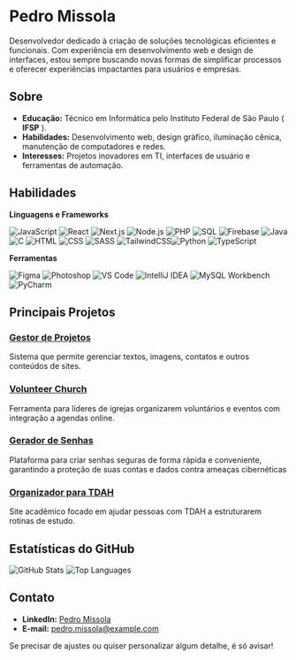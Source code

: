 # Pedro Missola

Desenvolvedor dedicado à criação de soluções tecnológicas eficientes e funcionais. Com experiência em desenvolvimento web e design de interfaces, estou sempre buscando novas formas de simplificar processos e oferecer experiências impactantes para usuários e empresas.

## Sobre

* **Educação:** Técnico em Informática pelo Instituto Federal de São Paulo ( **IFSP** ).
* **Habilidades:** Desenvolvimento web, design gráfico, iluminação cênica, manutenção de computadores e redes.
* **Interesses:** Projetos inovadores em TI, interfaces de usuário e ferramentas de automação.

## Habilidades

**Linguagens e Frameworks**

![JavaScript](https://img.shields.io/badge/JavaScript-F7DF1E?style=flat-square&logo=javascript&logoColor=black) ![React](https://img.shields.io/badge/React-61DAFB?style=flat-square&logo=react&logoColor=black) ![Next.js](https://img.shields.io/badge/Next.js-000000?style=flat-square&logo=next.js&logoColor=white) ![Node.js](https://img.shields.io/badge/Node.js-339933?style=flat-square&logo=node.js&logoColor=white) ![PHP](https://img.shields.io/badge/PHP-777BB4?style=flat-square&logo=php&logoColor=white) ![SQL](https://img.shields.io/badge/SQL-003B57?style=flat-square&logo=microsoft-sql-server&logoColor=white) ![Firebase](https://img.shields.io/badge/Firebase-FFCA28?style=flat-square&logo=firebase&logoColor=black) ![Java](https://img.shields.io/badge/Java-007396?style=flat-square&logo=java&logoColor=white) ![C](https://img.shields.io/badge/C-A8B9CC?style=flat-square&logo=c&logoColor=black) ![HTML](https://img.shields.io/badge/HTML-E34F26?style=flat-square&logo=html5&logoColor=white) ![CSS](https://img.shields.io/badge/CSS-1572B6?style=flat-square&logo=css3&logoColor=white) ![SASS](https://img.shields.io/badge/SASS-CC6699?style=flat-square&logo=sass&logoColor=white) ![TailwindCSS](https://img.shields.io/badge/TailwindCSS-06B6D4?style=flat-square&logo=tailwind-css&logoColor=white)![Python](https://img.shields.io/badge/Python-3776AB?style=flat-square&logo=python&logoColor=white)
![TypeScript](https://img.shields.io/badge/TypeScript-3178C6?style=flat-square&logo=typescript&logoColor=white)

**Ferramentas**

![Figma](https://img.shields.io/badge/Figma-F24E1E?style=flat-square&logo=figma&logoColor=white) ![Photoshop](https://img.shields.io/badge/Photoshop-31A8FF?style=flat-square&logo=adobe-photoshop&logoColor=black) ![VS Code](https://img.shields.io/badge/VS%20Code-007ACC?style=flat-square&logo=visual-studio-code&logoColor=white) ![IntelliJ IDEA](https://img.shields.io/badge/IntelliJ%20IDEA-000000?style=flat-square&logo=intellij-idea&logoColor=white) ![MySQL Workbench](https://img.shields.io/badge/MySQL%20Workbench-4479A1?style=flat-square&logo=mysql&logoColor=white) ![PyCharm](https://img.shields.io/badge/PyCharm-000000?style=flat-square&logo=pycharm&logoColor=white)

## Principais Projetos

### [Gestor de Projetos](https://github.com/MissolaPedro/gestor-de-projetos)

Sistema que permite gerenciar textos, imagens, contatos e outros conteúdos de sites.

### [Volunteer Church](https://github.com/MissolaPedro/volunteer-church)

Ferramenta para líderes de igrejas organizarem voluntários e eventos com integração a agendas online.

### [Gerador de Senhas](https://github.com/MissolaPedro/PasswordGeneration)

Plataforma para criar senhas seguras de forma rápida e conveniente, garantindo a proteção de suas contas e dados contra ameaças cibernéticas

### [Organizador para TDAH](https://github.com/MissolaPedro/TDAH)

Site acadêmico focado em ajudar pessoas com TDAH a estruturarem rotinas de estudo.

## Estatísticas do GitHub

![GitHub Stats](https://github-readme-stats.vercel.app/api?username=MissolaPedro&show_icons=true&theme=white) ![Top Languages](https://github-readme-stats.vercel.app/api/top-langs/?username=MissolaPedro&hide_progress=true)

## Contato

* **LinkedIn:** [Pedro Missola](https://www.linkedin.com/in/pedro-missola/)
* **E-mail:** [pedro.missola@example.com](mailto:pedro.missola@example.com)

Se precisar de ajustes ou quiser personalizar algum detalhe, é só avisar!
